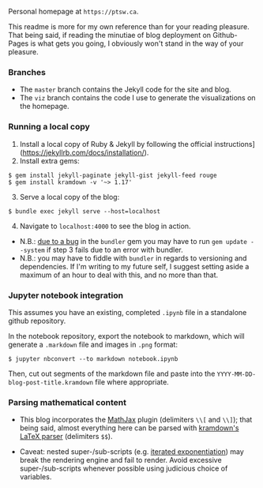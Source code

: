 Personal homepage at `https://ptsw.ca`.

This readme is more for my own reference than for your reading pleasure. That being said, if reading the minutiae of blog deployment on Github-Pages is what gets you going, I obviously won't stand in the way of your pleasure.

### Branches

* The `master` branch contains the Jekyll code for the site and blog.
* The `viz` branch contains the code I use to generate the visualizations on the homepage.

### Running a local copy

1. Install a local copy of Ruby & Jekyll by following the official instructions](https://jekyllrb.com/docs/installation/).
2. Install extra gems:
```
$ gem install jekyll-paginate jekyll-gist jekyll-feed rouge
$ gem install kramdown -v '~> 1.17'
```
3. Serve a local copy of the blog:
```
$ bundle exec jekyll serve --host=localhost
```
4. Navigate to `localhost:4000` to see the blog in action.

* N.B.: [due to a bug](https://bundler.io/blog/2019/05/14/solutions-for-cant-find-gem-bundler-with-executable-bundle.html) in the `bundler` gem you may have to run `gem update --system` if step 3 fails due to an error with bundler.
* N.B.: you may have to fiddle with `bundler` in regards to versioning and dependencies. If I'm writing to my future self, I suggest setting aside a maximum of an hour to deal with this, and no more than that.

### Jupyter notebook integration

This assumes you have an existing, completed `.ipynb` file in a standalone github repository.

In the notebook repository, export the notebook to markdown, which will generate a `.markdown` file and images in `.png` format:
```
$ jupyter nbconvert --to markdown notebook.ipynb
```
Then, cut out segments of the markdown file and paste into the `YYYY-MM-DD-blog-post-title.kramdown` file where appropriate.

### Parsing mathematical content

* This blog incorporates the [MathJax](https://www.mathjax.org/) plugin (delimiters `\\[` and `\\]`); that being said, almost everything here can be parsed with [kramdown's LaTeX parser](https://kramdown.gettalong.org/converter/latex.html) (delimiters `$$`).

* Caveat: nested super-/sub-scripts (e.g. [iterated exponentiation](https://en.wikipedia.org/wiki/Tetration)) may break the rendering engine and fail to render. Avoid excessive super-/sub-scripts whenever possible using judicious choice of variables.
